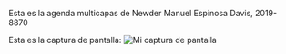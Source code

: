 Esta es la agenda multicapas de Newder Manuel Espinosa Davis, 2019-8870

Esta es la captura de pantalla:
![Mi captura de pantalla](Captura.png)